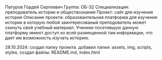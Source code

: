 Патуров Гордей Сергеевич
Группа: ОБ-32
Специализация: преподователь истории и обществознания 
Проект: сайт для изучения истории 
Описание проекта: образовантельная платформа для изучения истории в которую любой заинтересованый преподователь может скинуть свой учебный материал. Ученики посетившую данную платформу имеют доступ ко всей размещенной там информации, что дает им возможность изучать историю.

28.10.2024: создал папку проекта. добавил папки: assets, img, scripts, styles. создал файлы: README.md, index.html 